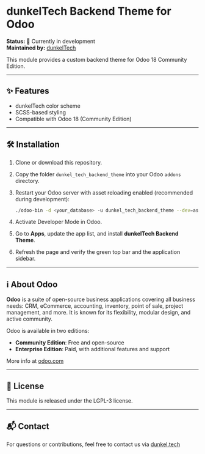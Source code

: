 # dunkelTech Backend Theme for Odoo

**Status:** 🚧 Currently in development  
**Maintained by:** [dunkelTech](https://dunkel.tech)  

This module provides a custom backend theme for Odoo 18 Community Edition.

---

## ✨ Features

- dunkelTech color scheme
- SCSS-based styling
- Compatible with Odoo 18 (Community Edition)

---

## 🛠️ Installation

1. Clone or download this repository.
2. Copy the folder `dunkel_tech_backend_theme` into your Odoo `addons` directory.
3. Restart your Odoo server with asset reloading enabled (recommended during development):

   ```bash
   ./odoo-bin -d <your_database> -u dunkel_tech_backend_theme --dev=assets
   ```

4. Activate Developer Mode in Odoo.
5. Go to **Apps**, update the app list, and install **dunkelTech Backend Theme**.
6. Refresh the page and verify the green top bar and the application sidebar.

---

## ℹ️ About Odoo

**Odoo** is a suite of open-source business applications covering all business needs: CRM, eCommerce, accounting, inventory, point of sale, project management, and more. It is known for its flexibility, modular design, and active community.

Odoo is available in two editions:
- **Community Edition**: Free and open-source
- **Enterprise Edition**: Paid, with additional features and support

More info at [odoo.com](https://www.odoo.com)

---

## 📝 License

This module is released under the LGPL-3 license.

---

## 📬 Contact

For questions or contributions, feel free to contact us via [dunkel.tech](https://dunkel.tech)
